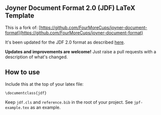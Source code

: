 Joyner Document Format 2.0 (JDF) LaTeX Template
------

This is a fork of: [https://github.com/FourMoreCups/joyner-document-format](https://github.com/FourMoreCups/joyner-document-format)

It's been updated for the JDF 2.0 format as described [here](https://drive.google.com/drive/folders/1xDYIomn9e9FxbIeFcsclSbXHTtHROD1j).

**Updates and improvements are welcome!** Just raise a pull requests with a description of what's changed.

## How to use

Include this at the top of your latex file:

```
\documentclass{jdf}
```

Keep `jdf.cls` and `reference.bib` in the root of your project. See `jpf-example.tex` as an example.
